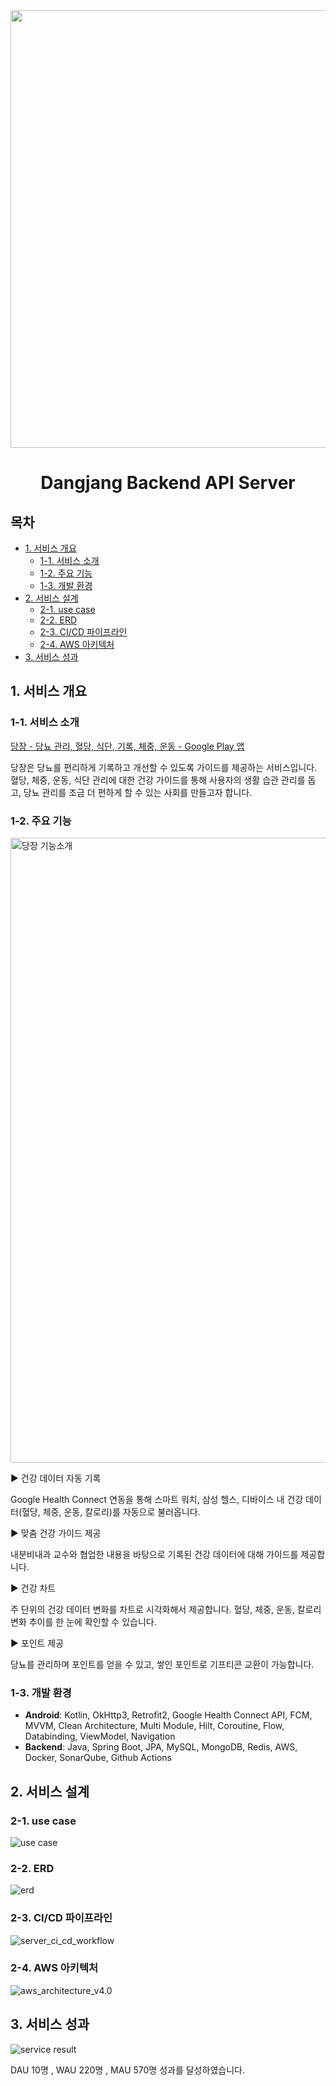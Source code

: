 <div align=center>
    <img src="https://github.com/user-attachments/assets/e2c2ba0c-f146-483e-bd19-bed7fe06d229" height=700>

  # Dangjang Backend API Server

</div>

## 목차

- [1. 서비스 개요](#1-서비스-개요)
    - [1-1. 서비스 소개](#1-1-서비스-소개)
    - [1-2. 주요 기능](#1-2-주요-기능)
    - [1-3. 개발 환경](#1-3-개발-환경)
- [2. 서비스 설계](#2-서비스-설계)
    - [2-1. use case](#2-1-use-case)
    - [2-2. ERD](#2-2-erd)
    - [2-3. CI/CD 파이프라인](#2-3-cicd-파이프라인)
    - [2-4. AWS 아키텍처](#2-4-aws-아키텍처)
- [3. 서비스 성과](#3-서비스-성과)

## 1. 서비스 개요

### 1-1. 서비스 소개

[당장 - 당뇨 관리, 혈당, 식단, 기록, 체중, 운동 - Google Play 앱](https://play.google.com/store/apps/details?id=com.dangjang.android&hl=ko-KR)

당장은 당뇨를 편리하게 기록하고 개선할 수 있도록 가이드를 제공하는 서비스입니다. 혈당, 체중, 운동, 식단 관리에 대한 건강 가이드를 통해 사용자의 생활 습관 관리를 돕고, 당뇨 관리를 조금 더 편하게 할 수 있는 사회를 만들고자 합니다.

### 1-2. 주요 기능

<img src="./src/readme/당장 기능소개.png" width="1000" alt="당장 기능소개">

► 건강 데이터 자동 기록

Google Health Connect 연동을 통해 스마트 워치, 삼성 헬스, 디바이스 내 건강 데이터(혈당, 체중, 운동, 칼로리)를 자동으로 불러옵니다.

► 맞춤 건강 가이드 제공

내분비내과 교수와 협업한 내용을 바탕으로 기록된 건강 데이터에 대해 가이드를 제공합니다.

► 건강 차트

주 단위의 건강 데이터 변화를 차트로 시각화해서 제공합니다. 혈당, 체중, 운동, 칼로리 변화 추이를 한 눈에 확인할 수 있습니다.

► 포인트 제공

당뇨를 관리하며 포인트를 얻을 수 있고, 쌓인 포인트로 기프티콘 교환이 가능합니다.

### 1-3. 개발 환경
- **Android**: Kotlin, OkHttp3, Retrofit2, Google Health Connect API, FCM, MVVM, Clean Architecture, Multi Module, Hilt, Coroutine, Flow, Databinding, ViewModel, Navigation
- **Backend**: Java, Spring Boot, JPA, MySQL, MongoDB, Redis, AWS, Docker, SonarQube, Github Actions

## 2. 서비스 설계

### 2-1. use case

![use case](https://github.com/user-attachments/assets/6cc5fb13-3bd4-4974-b02e-d5645c0d904c)

### 2-2. ERD

![erd](https://github.com/user-attachments/assets/4046e584-f252-4625-a0c3-bf7cbe567ccb)

### 2-3. CI/CD 파이프라인

![server_ci_cd_workflow](https://github.com/co-niverse/dangjang-devops/assets/101033262/1235a308-c1c3-4a85-b15d-1bc149013d54)

### 2-4. AWS 아키텍처

![aws_architecture_v4.0](https://github.com/co-niverse/dangjang-devops/assets/101033262/9afde7ac-3b69-44c1-a56b-a2fbb3950ac4)

## 3. 서비스 성과

![service result](https://github.com/user-attachments/assets/4e824365-7864-4ecb-952b-c63a93798b23)

DAU 10명 , WAU 220명 , MAU 570명 성과를 달성하였습니다.

